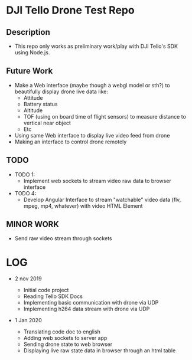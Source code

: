 # DJI Tello Drone Test Repo

## Description

- This repo only works as preliminary work/play with DJI Tello's SDK using Node.js.

## Future Work

- Make a Web interface (maybe though a webgl model or sth?) to beautifully display drone live data like:
    - Attitude
    - Battery status
    - Altitude
    - TOF (using on board time of flight sensors) to measure distance to vertical near object
    - Etc
- Using same Web interface to display live video feed from drone
- Making an interface to control drone remotely

## TODO
- TODO 1:
    - Implement web sockets to stream video raw data to browser interface
- TODO 4:
    - Develop Angular Interface to stream "watchable" video data (flv, mpeg, mp4, whatever) with video HTML Element

## MINOR WORK
- Send raw video stream through sockets




# LOG
- 2 nov 2019
    - Initial code project
    - Reading Tello SDK Docs
    - Implementing basic communication with drone via UDP
    - Implementing h264 data stream with drone via UDP

- 1 Jan 2020
    - Translating code doc to english
    - Adding web sockets to server app
    - Sending drone state to web browser
    - Displaying live raw state data in browser through an html table
